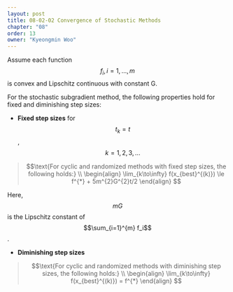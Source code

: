 ```yaml
---
layout: post
title: 08-02-02 Convergence of Stochastic Methods
chapter: "08"
order: 13
owner: "Kyeongmin Woo"
---
```


Assume each function $$f_i, i = 1,...,m$$ is convex and Lipschitz continuous with constant G.

For the stochastic subgradient method, the following properties hold for fixed and diminishing step sizes:

- **Fixed step sizes** for $$t_k = t$$, $$k = 1, 2, 3, ...$$

>$$\text{For cyclic and randomized methods with fixed step sizes, the following holds:} \\
\begin{align}
\lim_{k\to\infty} f(x_{best}^{(k)}) \le f^{*} + 5m^{2}G^{2}t/2
\end{align}
$$

Here, $$mG$$ is the Lipschitz constant of $$\sum_{i=1}^{m} f_i$$.

- **Diminishing step sizes**

>$$\text{For cyclic and randomized methods with diminishing step sizes, the following holds:} \\
\begin{align}
\lim_{k\to\infty} f(x_{best}^{(k)}) = f^{*}
\end{align}
$$

